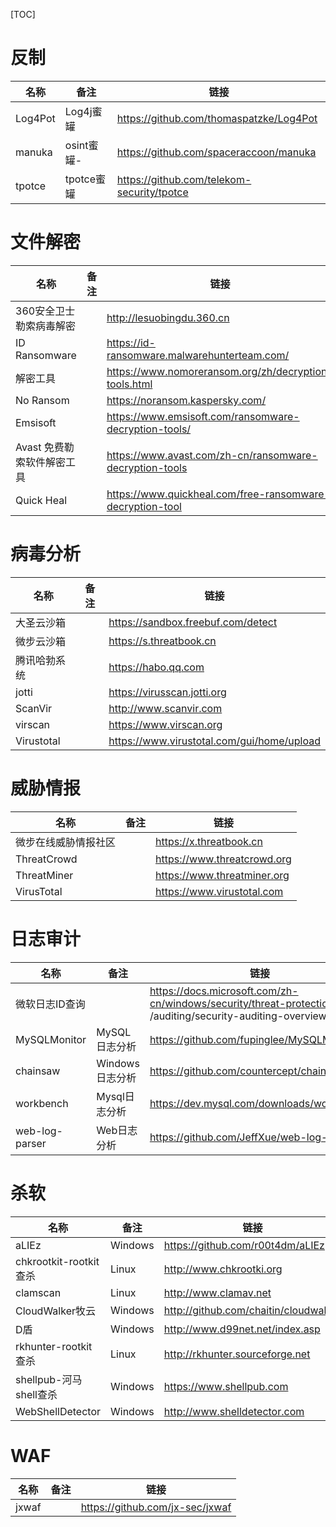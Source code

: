 [TOC]

# 反制

| 名称    | 备注       | 链接                                       |
| ------- | ---------- | ------------------------------------------ |
| Log4Pot | Log4j蜜罐  | https://github.com/thomaspatzke/Log4Pot    |
| manuka  | osint蜜罐- | https://github.com/spaceraccoon/manuka     |
| tpotce  | tpotce蜜罐 | https://github.com/telekom-security/tpotce |

# 文件解密

| 名称                       | 备注 | 链接                                                      |
| -------------------------- | ---- | --------------------------------------------------------- |
| 360安全卫士勒索病毒解密    |      | http://lesuobingdu.360.cn                                 |
| ID Ransomware              |      | https://id-ransomware.malwarehunterteam.com/              |
| 解密工具                   |      | https://www.nomoreransom.org/zh/decryption-tools.html     |
| No Ransom                  |      | https://noransom.kaspersky.com/                           |
| Emsisoft                   |      | https://www.emsisoft.com/ransomware-decryption-tools/     |
| Avast 免费勒索软件解密工具 |      | https://www.avast.com/zh-cn/ransomware-decryption-tools   |
| Quick Heal                 |      | https://www.quickheal.com/free-ransomware-decryption-tool |

# 病毒分析

| 名称         | 备注 | 链接                                       |
| ------------ | ---- | ------------------------------------------ |
| 大圣云沙箱   |      | https://sandbox.freebuf.com/detect         |
| 微步云沙箱   |      | https://s.threatbook.cn                    |
| 腾讯哈勃系统 |      | https://habo.qq.com                        |
| jotti        |      | https://virusscan.jotti.org                |
| ScanVir      |      | http://www.scanvir.com                     |
| virscan      |      | https://www.virscan.org                    |
| Virustotal   |      | https://www.virustotal.com/gui/home/upload |

# 威胁情报

| 名称                 | 备注 | 链接                        |
| -------------------- | ---- | --------------------------- |
| 微步在线威胁情报社区 |      | https://x.threatbook.cn     |
| ThreatCrowd          |      | https://www.threatcrowd.org |
| ThreatMiner          |      | https://www.threatminer.org |
| VirusTotal           |      | https://www.virustotal.com  |

# 日志审计

| 名称           | 备注            | 链接                                                         |
| -------------- | --------------- | ------------------------------------------------------------ |
| 微软日志ID查询 |                 | https://docs.microsoft.com/zh-cn/windows/security/threat-protection<br>/auditing/security-auditing-overview |
| MySQLMonitor   | MySQL日志分析   | https://github.com/fupinglee/MySQLMonitor                    |
| chainsaw       | Windows日志分析 | https://github.com/countercept/chainsaw                      |
| workbench      | Mysql日志分析   | https://dev.mysql.com/downloads/workbench/                   |
| web-log-parser | Web日志分析     | https://github.com/JeffXue/web-log-parser                    |

# 杀软

| 名称                   | 备注    | 链接                                  |
| ---------------------- | ------- | ------------------------------------- |
| aLIEz                  | Windows | https://github.com/r00t4dm/aLIEz      |
| chkrootkit-rootkit查杀 | Linux   | http://www.chkrootki.org              |
| clamscan               | Linux   | http://www.clamav.net                 |
| CloudWalker牧云        | Windows | http://github.com/chaitin/cloudwalker |
| D盾                    | Windows | http://www.d99net.net/index.asp       |
| rkhunter-rootkit查杀   | Linux   | http://rkhunter.sourceforge.net       |
| shellpub-河马shell查杀 | Windows | https://www.shellpub.com              |
| WebShellDetector       | Windows | http://www.shelldetector.com          |

# WAF

| 名称  | 备注 | 链接                            |
| ----- | ---- | ------------------------------- |
| jxwaf |      | https://github.com/jx-sec/jxwaf |



